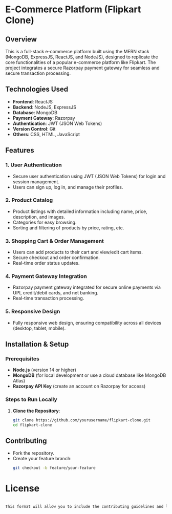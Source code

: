 # E-Commerce Platform (Flipkart Clone)

## Overview

This is a full-stack e-commerce platform built using the MERN stack (MongoDB, ExpressJS, ReactJS, and NodeJS), designed to replicate the core functionalities of a popular e-commerce platform like Flipkart. The project integrates a secure Razorpay payment gateway for seamless and secure transaction processing.

## Technologies Used

- **Frontend**: ReactJS
- **Backend**: NodeJS, ExpressJS
- **Database**: MongoDB
- **Payment Gateway**: Razorpay
- **Authentication**: JWT (JSON Web Tokens)
- **Version Control**: Git
- **Others**: CSS, HTML, JavaScript

## Features

### 1. **User Authentication**
   - Secure user authentication using JWT (JSON Web Tokens) for login and session management.
   - Users can sign up, log in, and manage their profiles.

### 2. **Product Catalog**
   - Product listings with detailed information including name, price, description, and images.
   - Categories for easy browsing.
   - Sorting and filtering of products by price, rating, etc.

### 3. **Shopping Cart & Order Management**
   - Users can add products to their cart and view/edit cart items.
   - Secure checkout and order confirmation.
   - Real-time order status updates.

### 4. **Payment Gateway Integration**
   - Razorpay payment gateway integrated for secure online payments via UPI, credit/debit cards, and net banking.
   - Real-time transaction processing.

### 5. **Responsive Design**
   - Fully responsive web design, ensuring compatibility across all devices (desktop, tablet, mobile).

## Installation & Setup

### Prerequisites

- **Node.js** (version 14 or higher)
- **MongoDB** (for local development or use a cloud database like MongoDB Atlas)
- **Razorpay API Key** (create an account on Razorpay for access)

### Steps to Run Locally

1. **Clone the Repository**:
   ```bash
   git clone https://github.com/yourusername/flipkart-clone.git
   cd flipkart-clone
## Contributing

- Fork the repository.
- Create your feature branch:
  ```bash
  git checkout -b feature/your-feature
# License
```bash

This format will allow you to include the contributing guidelines and licensing information in your documentation file. Let me know if you need any other modifications!
